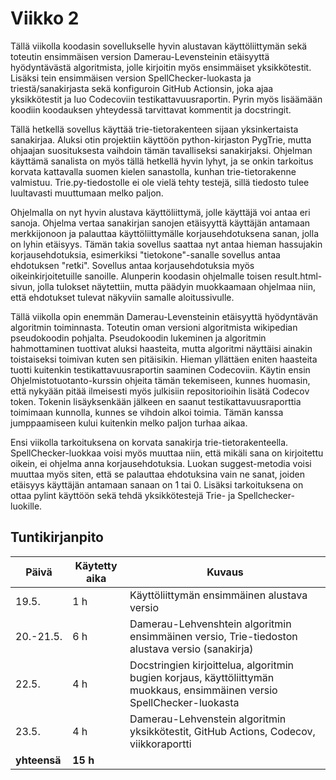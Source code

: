 # Viikko 2

Tällä viikolla koodasin sovellukselle hyvin alustavan käyttöliittymän sekä toteutin ensimmäisen version Damerau-Levensteinin etäisyyttä hyödyntävästä algoritmista, jolle kirjoitin myös ensimmäiset yksikkötestit. Lisäksi tein ensimmäisen version SpellChecker-luokasta ja triestä/sanakirjasta sekä konfiguroin GitHub Actionsin, joka ajaa yksikkötestit ja luo Codecoviin testikattavuusraportin. Pyrin myös lisäämään koodiin koodauksen yhteydessä tarvittavat kommentit ja docstringit. 

Tällä hetkellä sovellus käyttää trie-tietorakenteen sijaan yksinkertaista sanakirjaa. Aluksi otin projektiin käyttöön python-kirjaston PygTrie, mutta ohjaajan suosituksesta vaihdoin tämän tavalliseksi sanakirjaksi. Ohjelman käyttämä sanalista on myös tällä hetkellä hyvin lyhyt, ja se onkin tarkoitus korvata kattavalla suomen kielen sanastolla, kunhan trie-tietorakenne valmistuu. Trie.py-tiedostolle ei ole vielä tehty testejä, sillä tiedosto tulee luultavasti muuttumaan melko paljon. 

Ohjelmalla on nyt hyvin alustava käyttöliittymä, jolle käyttäjä voi antaa eri sanoja. Ohjelma vertaa sanakirjan sanojen etäisyyttä käyttäjän antamaan merkkijonoon ja palauttaa käyttöliittymälle korjausehdotuksena sanan, jolla on lyhin etäisyys. Tämän takia sovellus saattaa nyt antaa hieman hassujakin korjausehdotuksia, esimerkiksi "tietokone"-sanalle sovellus antaa ehdotuksen "retki". Sovellus antaa korjausehdotuksia myös oikeinkirjoitetuille sanoille. Alunperin koodasin ohjelmalle toisen result.html-sivun, jolla tulokset näytettiin, mutta päädyin muokkaamaan ohjelmaa niin, että ehdotukset tulevat näkyviin samalle aloitussivulle. 

Tällä viikolla opin enemmän Damerau-Levensteinin etäisyyttä hyödyntävän algoritmin toiminnasta. Toteutin oman versioni algoritmista wikipedian pseudokoodin pohjalta. Pseudokoodin lukeminen ja algoritmin hahmottaminen tuottivat aluksi haasteita, mutta algoritmi näyttäisi ainakin toistaiseksi toimivan kuten sen pitäisikin. Hieman yllättäen eniten haasteita tuotti kuitenkin testikattavuusraportin saaminen Codecoviin. Käytin ensin Ohjelmistotuotanto-kurssin ohjeita tämän tekemiseen, kunnes huomasin, että nykyään pitää ilmeisesti myös julkisiin repositorioihin lisätä Codecov token. Tokenin lisäyksenkään jälkeen en saanut testikattavuusraporttia toimimaan kunnolla, kunnes se vihdoin alkoi toimia. Tämän kanssa jumppaamiseen kului kuitenkin melko paljon turhaa aikaa. 

Ensi viikolla tarkoituksena on korvata sanakirja trie-tietorakenteella. SpellChecker-luokkaa voisi myös muuttaa niin, että mikäli sana on kirjoitettu oikein, ei ohjelma anna korjausehdotuksia. Luokan suggest-metodia voisi muuttaa myös siten, että se palauttaa ehdotuksina vain ne sanat, joiden etäisyys käyttäjän antamaan sanaan on 1 tai 0. Lisäksi tarkoituksena on ottaa pylint käyttöön sekä tehdä yksikkötestejä Trie- ja Spellchecker-luokille. 


## Tuntikirjanpito 
| **Päivä** | **Käytetty aika** | **Kuvaus** |
| ----------| ----------------- | ---------- |
| 19.5.| 1 h | Käyttöliittymän ensimmäinen alustava versio |
| 20.-21.5. | 6 h | Damerau-Lehvenshtein algoritmin ensimmäinen versio, Trie-tiedoston alustava versio (sanakirja) |
| 22.5. | 4 h | Docstringien kirjoittelua, algoritmin bugien korjaus, käyttöliittymän muokkaus, ensimmäinen versio SpellChecker-luokasta |
| 23.5. | 4 h | Damerau-Lehvenstein algoritmin yksikkötestit, GitHub Actions, Codecov, viikkoraportti |
| **yhteensä** | **15 h** |
